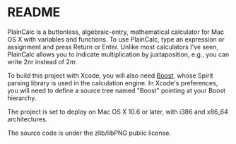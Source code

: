 # README #

PlainCalc is a buttonless, algebraic-entry, mathematical calculator for Mac OS X with variables and functions. To use PlainCalc, type an expression or assignment and press Return or Enter. Unlike most calculators I've seen, PlainCalc allows you to indicate multiplication by juxtaposition, e.g., you can write 2πr instead of 2*π*r.

To build this project with Xcode, you will also need [Boost](http://www.boost.org), whose Spirit parsing library is used in the calculation engine.  In Xcode's preferences, you will need to define a source tree named "Boost" pointing at your Boost hierarchy.

The project is set to deploy on Mac OS X 10.6 or later, with i386 and x86_64 architectures.

The source code is under the zlib/libPNG public license.
